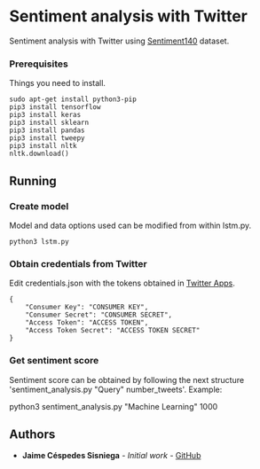 # Sentiment analysis with Twitter

Sentiment analysis with Twitter using [Sentiment140](https://www.kaggle.com/kazanova/sentiment140) dataset.

### Prerequisites

Things you need to install.

```
sudo apt-get install python3-pip
pip3 install tensorflow
pip3 install keras
pip3 install sklearn
pip3 install pandas
pip3 install tweepy
pip3 install nltk
nltk.download()

```

## Running

### Create model

Model and data options used can be modified from within lstm.py.

```
python3 lstm.py
```

### Obtain credentials from Twitter

Edit credentials.json with the tokens obtained in [Twitter Apps](https://apps.twitter.com/).

```
{
    "Consumer Key": "CONSUMER KEY",
    "Consumer Secret": "CONSUMER SECRET",
    "Access Token": "ACCESS TOKEN",
    "Access Token Secret": "ACCESS TOKEN SECRET"
}
```

### Get sentiment score

Sentiment score can be obtained by following the next structure 'sentiment_analysis.py "Query" number_tweets'. Example:

python3 sentiment_analysis.py "Machine Learning" 1000

## Authors

* **Jaime Céspedes Sisniega** - *Initial work* - [GitHub](https://github.com/jaimecespedes)
